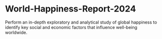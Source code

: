 # World-Happiness-Report-2024
Perform an in-depth exploratory and analytical study of global happiness to identify key social and economic factors that influence well-being worldwide.
